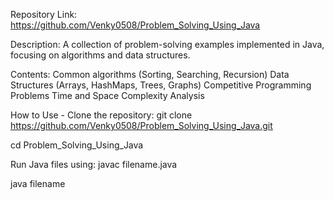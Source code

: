 Repository Link: https://github.com/Venky0508/Problem_Solving_Using_Java

Description:
A collection of problem-solving examples implemented in Java, focusing on algorithms and data structures.

Contents:
Common algorithms (Sorting, Searching, Recursion)
Data Structures (Arrays, HashMaps, Trees, Graphs)
Competitive Programming Problems
Time and Space Complexity Analysis

How to Use - 
Clone the repository:
git clone https://github.com/Venky0508/Problem_Solving_Using_Java.git

cd Problem_Solving_Using_Java

Run Java files using:
javac filename.java  

java filename  
